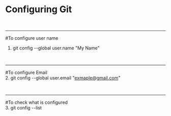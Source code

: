 # Configuring Git 
<br> <hr>
#To configure user name 
<br>
1. git config --global user.name "My Name"

<br> <hr>
#To configure Email
<br>
2. git config --global user.email "exmaple@gmail.com" 

<br> <hr>
#To check what is configured 
<br>
3. git config --list 

<br>